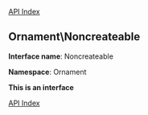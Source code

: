 [API Index](ApiIndex.md)


Ornament\Noncreateable
---------------



    

    


**Interface name**: Noncreateable

**Namespace**: Ornament

**This is an interface**









[API Index](ApiIndex.md)
